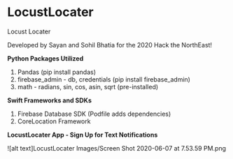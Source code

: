 # LocustLocater
Locust Locater 

Developed by Sayan and Sohil Bhatia for the 2020 Hack the NorthEast!

**Python Packages Utilized**

1. Pandas (pip install pandas)
2. firebase_admin - db, credentials (pip install firebase_admin)
3. math - radians, sin, cos, asin, sqrt (pre-installed)

**Swift Frameworks and SDKs**

1. Firebase Database SDK (Podfile adds dependencies)
2. CoreLocation Framework


**LocustLocater App - Sign Up for Text Notifications**

![alt text]LocustLocater Images/Screen Shot 2020-06-07 at 7.53.59 PM.png
